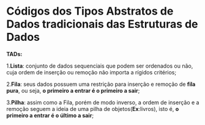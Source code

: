 # Códigos dos Tipos Abstratos de Dados tradicionais das Estruturas de Dados

**TADs:**

  1.**Lista**: conjunto de dados sequenciais que podem ser ordenados ou não, cuja ordem de inserção ou remoção não importa a rígidos critérios;
  
  2.**Fila**: seus dados possuem uma restrição para inserção e remoção de **fila pura**, ou seja, **o primeiro a entrar é o primeiro a sair**;
  
  3.**Pilha**: assim como a Fila, porém de modo inverso, a ordem de inserção e a remoção seguem a ideia de uma pilha de objetos(**Ex**:livros), isto é, 
      **o primeiro a entrar é o último a sair**;
     
